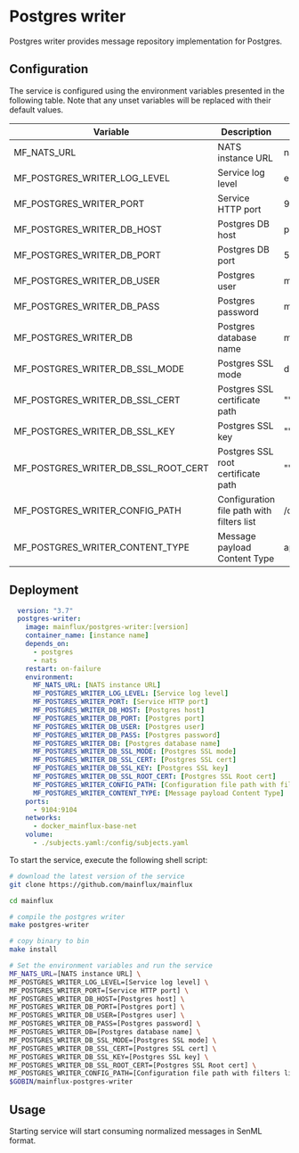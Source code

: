# Postgres writer

Postgres writer provides message repository implementation for Postgres.

## Configuration

The service is configured using the environment variables presented in the
following table. Note that any unset variables will be replaced with their
default values.

| Variable                            | Description                                | Default                |
|-------------------------------------|--------------------------------------------|------------------------|
| MF_NATS_URL                         | NATS instance URL                          | nats://localhost:4222  |
| MF_POSTGRES_WRITER_LOG_LEVEL        | Service log level                          | error                  |
| MF_POSTGRES_WRITER_PORT             | Service HTTP port                          | 9104                   |
| MF_POSTGRES_WRITER_DB_HOST          | Postgres DB host                           | postgres               |
| MF_POSTGRES_WRITER_DB_PORT          | Postgres DB port                           | 5432                   |
| MF_POSTGRES_WRITER_DB_USER          | Postgres user                              | mainflux               |
| MF_POSTGRES_WRITER_DB_PASS          | Postgres password                          | mainflux               |
| MF_POSTGRES_WRITER_DB               | Postgres database name                     | messages               |
| MF_POSTGRES_WRITER_DB_SSL_MODE      | Postgres SSL mode                          | disabled               |
| MF_POSTGRES_WRITER_DB_SSL_CERT      | Postgres SSL certificate path              | ""                     |
| MF_POSTGRES_WRITER_DB_SSL_KEY       | Postgres SSL key                           | ""                     |
| MF_POSTGRES_WRITER_DB_SSL_ROOT_CERT | Postgres SSL root certificate path         | ""                     |
| MF_POSTGRES_WRITER_CONFIG_PATH      | Configuration file path with filters list  | /configs.toml          |
| MF_POSTGRES_WRITER_CONTENT_TYPE     | Message payload Content Type               | application/senml+json |

## Deployment

```yaml
  version: "3.7"
  postgres-writer:
    image: mainflux/postgres-writer:[version]
    container_name: [instance name]
    depends_on:
      - postgres
      - nats
    restart: on-failure
    environment:
      MF_NATS_URL: [NATS instance URL]
      MF_POSTGRES_WRITER_LOG_LEVEL: [Service log level]
      MF_POSTGRES_WRITER_PORT: [Service HTTP port]
      MF_POSTGRES_WRITER_DB_HOST: [Postgres host]
      MF_POSTGRES_WRITER_DB_PORT: [Postgres port]
      MF_POSTGRES_WRITER_DB_USER: [Postgres user]
      MF_POSTGRES_WRITER_DB_PASS: [Postgres password]
      MF_POSTGRES_WRITER_DB: [Postgres database name]
      MF_POSTGRES_WRITER_DB_SSL_MODE: [Postgres SSL mode]
      MF_POSTGRES_WRITER_DB_SSL_CERT: [Postgres SSL cert]
      MF_POSTGRES_WRITER_DB_SSL_KEY: [Postgres SSL key]
      MF_POSTGRES_WRITER_DB_SSL_ROOT_CERT: [Postgres SSL Root cert]
      MF_POSTGRES_WRITER_CONFIG_PATH: [Configuration file path with filters list]
      MF_POSTGRES_WRITER_CONTENT_TYPE: [Message payload Content Type]
    ports:
      - 9104:9104
    networks:
      - docker_mainflux-base-net
    volume:
      - ./subjects.yaml:/config/subjects.yaml
```

To start the service, execute the following shell script:

```bash
# download the latest version of the service
git clone https://github.com/mainflux/mainflux

cd mainflux

# compile the postgres writer
make postgres-writer

# copy binary to bin
make install

# Set the environment variables and run the service
MF_NATS_URL=[NATS instance URL] \
MF_POSTGRES_WRITER_LOG_LEVEL=[Service log level] \
MF_POSTGRES_WRITER_PORT=[Service HTTP port] \
MF_POSTGRES_WRITER_DB_HOST=[Postgres host] \
MF_POSTGRES_WRITER_DB_PORT=[Postgres port] \
MF_POSTGRES_WRITER_DB_USER=[Postgres user] \
MF_POSTGRES_WRITER_DB_PASS=[Postgres password] \
MF_POSTGRES_WRITER_DB=[Postgres database name] \
MF_POSTGRES_WRITER_DB_SSL_MODE=[Postgres SSL mode] \
MF_POSTGRES_WRITER_DB_SSL_CERT=[Postgres SSL cert] \
MF_POSTGRES_WRITER_DB_SSL_KEY=[Postgres SSL key] \
MF_POSTGRES_WRITER_DB_SSL_ROOT_CERT=[Postgres SSL Root cert] \
MF_POSTGRES_WRITER_CONFIG_PATH=[Configuration file path with filters list] \
$GOBIN/mainflux-postgres-writer
```

## Usage

Starting service will start consuming normalized messages in SenML format.
